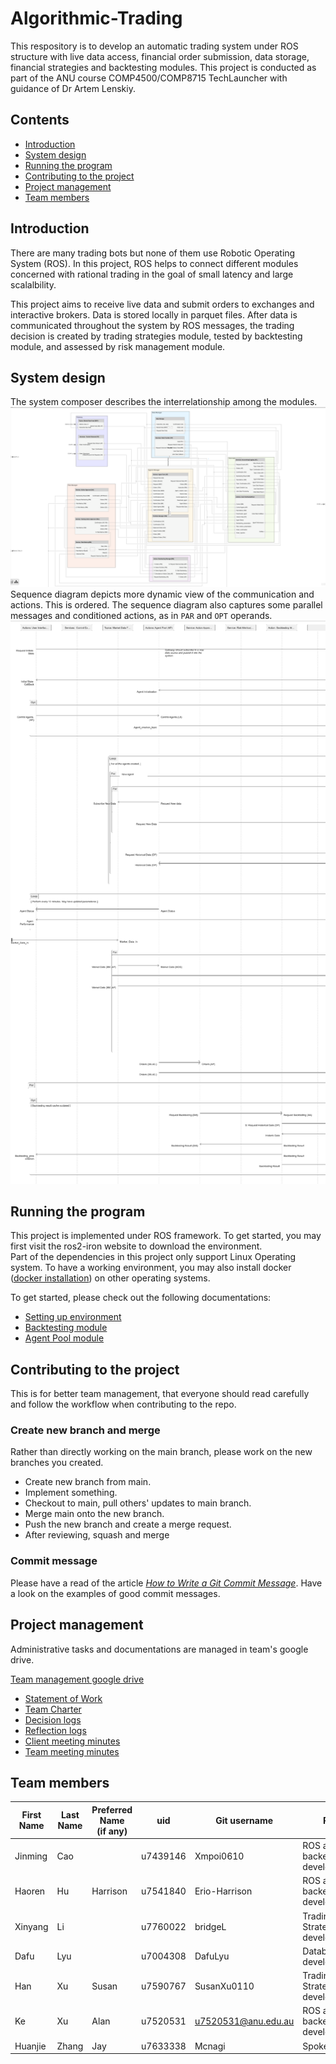 # Algorithmic-Trading
This respository is to develop an automatic trading system under ROS structure with live data access, financial order submission, data storage, financial strategies and backtesting modules. This project is conducted as part of the ANU course COMP4500/COMP8715 TechLauncher with guidance of Dr Artem Lenskiy.

## Contents
- [Introduction](#introduction)
- [System design](#system-design)
- [Running the program](#running-the-program)
- [Contributing to the project](#contributing-to-the-project)
- [Project management](#project-management)
- [Team members](#team-members)

## Introduction
There are many trading bots but none of them use Robotic Operating System (ROS). In this project, ROS helps to connect 
different modules concerned with rational trading in the goal of small latency and large scalalbility.

This project aims to receive live data and submit orders to exchanges and interactive brokers. Data is stored locally in
parquet files. After data is communicated throughout the system by ROS messages, the trading decision is created by trading strategies module, tested by backtesting module, and assessed by risk management module. 


## System design
The system composer describes the interrelationship among the modules.
![system composer.png](admin/system%20composer.png)
<br>
Sequence diagram depicts more dynamic view of the communication and actions. This is ordered.
The sequence diagram also captures some parallel messages and conditioned actions, as in `PAR` and `OPT` operands.
![sequence_diagram.png](admin/sequence%20diagram.png)

## Running the program
This project is implemented under ROS framework. To get started, you may first visit the ros2-iron website to download 
the environment. <br>
Part of the dependencies in this project only support Linux Operating system. 
To have a working environment, you may also install docker ([docker installation](docker/readme.md)) on other operating systems.<br>

To get started, please check out the following documentations:<br>
- [Setting up environment](admin/documents/Setting%20up%20environment.md)
- [Backtesting module](src/backtesting/readme.md)
- [Agent Pool module](agent_pool/readme.md)

## Contributing to the project
This is for better team management, that everyone should read carefully and follow the workflow when contributing to the repo.

### Create new branch and merge
Rather than directly working on the main branch, please work on the new branches you created.
- Create new branch from main.
- Implement something.
- Checkout to main, pull others' updates to main branch.
- Merge main onto the new branch.
- Push the new branch and create a merge request.
- After reviewing, squash and merge

### Commit message
Please have a read of the article [_How to Write a Git Commit Message_](https://cbea.ms/git-commit/).
Have a look on the examples of good commit messages. 

## Project management
Administrative tasks and documentations are managed in team's google drive.

[Team management google drive](https://drive.google.com/drive/folders/1VDCyogdQlhUGbavJ641idX5T8tAB1Pk8)
- [Statement of Work](https://drive.google.com/file/d/1n9YOyQfvwEV51zGj2XOcSB4R9e1RQSbn/view?usp=drive_link)
- [Team Charter](https://drive.google.com/file/d/1ScFmd9IKYy0MGs3lxVoDOpghl7bmRunN/view?usp=drive_link)
- [Decision logs](https://docs.google.com/spreadsheets/d/1Kb3knyPm5wvWdcbDP9MgwDxH3Jth2pkD-bY5KZmei04/edit?gid=0#gid=0)
- [Reflection logs](https://docs.google.com/spreadsheets/d/1ptWoBxOX69pi-OBlQIXWuk9xTYUcP42cfzIZ_Y97XJI/edit?gid=0#gid=0) 
- [Client meeting minutes](https://drive.google.com/drive/folders/1Sfe_-VWAU61cn0kfBl2O7VqQ3Fv8oKB-)
- [Team meeting minutes](https://drive.google.com/drive/folders/10jxrGva7KIV7pwVHxQ09_JfGLqpnyqr9)

## Team members
| First Name | Last Name | Preferred Name<br>(if any) | uid      | Git username        | Role                       |
|------------|-----------|----------------------------|----------|---------------------|----------------------------|
| Jinming    | Cao       |                            | u7439146 | Xmpoi0610           | ROS and backend developer  | 
| Haoren     | Hu        | Harrison                   | u7541840 | Erio-Harrison       | ROS and backend developer  |
| Xinyang    | Li        |                            | u7760022 | bridgeL             | Trading Strategy developer |
| Dafu       | Lyu       |                            | u7004308 | DafuLyu             | Database developer         |
| Han        | Xu        | Susan                      | u7590767 | SusanXu0110         | Trading Strategy developer |
| Ke         | Xu        | Alan                       | u7520531 | u7520531@anu.edu.au | ROS and backend developer  |
| Huanjie    | Zhang     | Jay                        | u7633338 | Mcnagi              | Spokesperson               |

